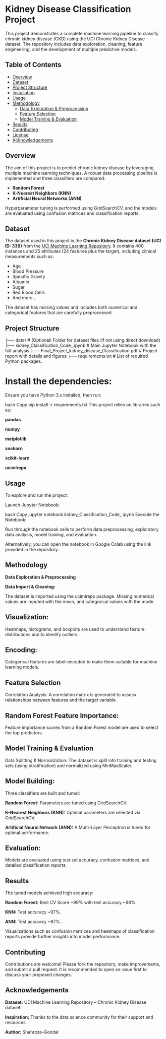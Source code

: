 # Kidney Disease Classification Project

This project demonstrates a complete machine learning pipeline to classify chronic kidney disease (CKD) using the UCI Chronic Kidney Disease dataset. The repository includes data exploration, cleaning, feature engineering, and the development of multiple predictive models.

## Table of Contents

- [Overview](#overview)
- [Dataset](#dataset)
- [Project Structure](#project-structure)
- [Installation](#installation)
- [Usage](#usage)
- [Methodology](#methodology)
  - [Data Exploration & Preprocessing](#data-exploration--preprocessing)
  - [Feature Selection](#feature-selection)
  - [Model Training & Evaluation](#model-training--evaluation)
- [Results](#results)
- [Contributing](#contributing)
- [License](#license)
- [Acknowledgements](#acknowledgements)

## Overview

The aim of this project is to predict chronic kidney disease by leveraging multiple machine learning techniques. A robust data processing pipeline is implemented and three classifiers are compared:
- **Random Forest**
- **K-Nearest Neighbors (KNN)**
- **Artificial Neural Networks (ANN)**

Hyperparameter tuning is performed using GridSearchCV, and the models are evaluated using confusion matrices and classification reports.

## Dataset

The dataset used in this project is the **Chronic Kidney Disease dataset (UCI ID: 336)** from the [UCI Machine Learning Repository](https://archive.ics.uci.edu/dataset/336/chronic+kidney+disease). It contains 400 instances and 25 attributes (24 features plus the target), including clinical measurements such as:
- Age
- Blood Pressure
- Specific Gravity
- Albumin
- Sugar
- Red Blood Cells
- And more…

The dataset has missing values and includes both numerical and categorical features that are carefully preprocessed.

## Project Structure

├── data/ # (Optional) Folder for dataset files (if not using direct download) ├── kidney_Classification_Code_.ipynb # Main Jupyter Notebook with the full analysis ├── Final_Project_kidney_disease_Classification.pdf # Project report with details and figures ├── requirements.txt # List of required Python packages.

# Install the dependencies:

Ensure you have Python 3.x installed, then run:

bash
Copy
pip install -r requirements.txt
This project relies on libraries such as:

**pandas**

**numpy**

**matplotlib**

**seaborn**

**scikit-learn**

**ucimlrepo**

## Usage

To explore and run the project:

Launch Jupyter Notebook:

bash
Copy
jupyter notebook kidney_Classification_Code_.ipynb
Execute the Notebook:

Run through the notebook cells to perform data preprocessing, exploratory data analysis, model training, and evaluation.

Alternatively, you can open the notebook in Google Colab using the link provided in the repository.

## Methodology

**Data Exploration & Preprocessing**

**Data Import & Cleaning:**

The dataset is imported using the ucimlrepo package. Missing numerical values are imputed with the mean, and categorical values with the mode.

## Visualization:

Heatmaps, histograms, and boxplots are used to understand feature distributions and to identify outliers.

## Encoding:

Categorical features are label-encoded to make them suitable for machine learning models.

## Feature Selection

Correlation Analysis:
A correlation matrix is generated to assess relationships between features and the target variable.

## Random Forest Feature Importance:

Feature importance scores from a Random Forest model are used to select the top predictors.

## Model Training & Evaluation

Data Splitting & Normalization:
The dataset is split into training and testing sets (using stratification) and normalized using MinMaxScaler.

## Model Building:

Three classifiers are built and tuned:

**Random Forest:** Parameters are tuned using GridSearchCV.

**K-Nearest Neighbors (KNN):** Optimal parameters are selected via GridSearchCV.

**Artificial Neural Network (ANN):** A Multi-Layer Perceptron is tuned for optimal performance.

## Evaluation:

Models are evaluated using test set accuracy, confusion matrices, and detailed classification reports.

## Results

The tuned models achieved high accuracy:

**Random Forest:** Best CV Score ~99% with test accuracy ~96%.

**KNN:** Test accuracy ~97%.

**ANN:** Test accuracy ~97%.

Visualizations such as confusion matrices and heatmaps of classification reports provide further insights into model performance.

## Contributing

Contributions are welcome! Please fork the repository, make improvements, and submit a pull request. It is recommended to open an issue first to discuss your proposed changes.

## Acknowledgements

**Dataset:** UCI Machine Learning Repository – Chronic Kidney Disease dataset.

**Inspiration:** Thanks to the data science community for their support and resources.

**Author:** Shahroze-Gondal
